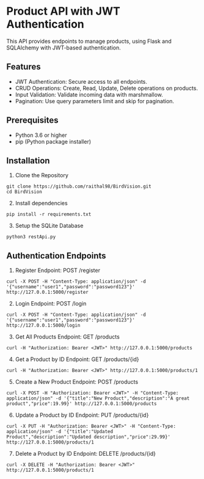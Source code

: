 # Product API with JWT Authentication
This API provides endpoints to manage products, using Flask and SQLAlchemy with JWT-based authentication.

## Features
* JWT Authentication: Secure access to all endpoints.
* CRUD Operations: Create, Read, Update, Delete operations on products.
* Input Validation: Validate incoming data with marshmallow.
* Pagination: Use query parameters limit and skip for pagination.

## Prerequisites
* Python 3.6 or higher
* pip (Python package installer)

## Installation
1. Clone the Repository
```
git clone https://github.com/raithal98/BirdVision.git
cd BirdVision
```
2.  Install dependencies
```
pip install -r requirements.txt
```
3. Setup the SQLite Database
```
python3 restApi.py
```

## Authentication Endpoints
1. Register Endpoint: POST /register
```
curl -X POST -H "Content-Type: application/json" -d '{"username":"user1","password":"password123"}' http://127.0.0.1:5000/register
```
2. Login Endpoint: POST /login
```
curl -X POST -H "Content-Type: application/json" -d '{"username":"user1","password":"password123"}' http://127.0.0.1:5000/login
```
3. Get All Products Endpoint: GET /products
```
curl -H "Authorization: Bearer <JWT>" http://127.0.0.1:5000/products
```
4. Get a Product by ID Endpoint: GET /products/{id}
```
curl -H "Authorization: Bearer <JWT>" http://127.0.0.1:5000/products/1
```
5. Create a New Product Endpoint: POST /products
```
curl -X POST -H "Authorization: Bearer <JWT>" -H "Content-Type: application/json" -d '{"title":"New Product","description":"A great product","price":19.99}' http://127.0.0.1:5000/products
```
6. Update a Product by ID Endpoint: PUT /products/{id}
```
curl -X PUT -H "Authorization: Bearer <JWT>" -H "Content-Type: application/json" -d '{"title":"Updated Product","description":"Updated description","price":29.99}' http://127.0.0.1:5000/products/1
```
7. Delete a Product by ID Endpoint: DELETE /products/{id}
```
curl -X DELETE -H "Authorization: Bearer <JWT>" http://127.0.0.1:5000/products/1
```